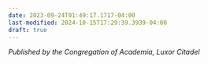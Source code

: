 ```yaml
---
date: 2023-09-24T01:49:17.1717-04:00
last-modified: 2024-10-15T17:29:39.3939-04:00
draft: true
---
```

*Published by the Congregation of Academia, Luxor Citadel*  


